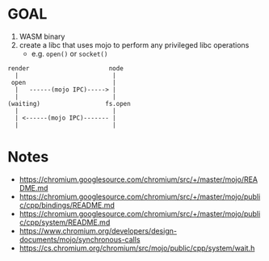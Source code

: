 # GOAL

1. WASM binary
2. create a libc that uses mojo to perform any privileged libc operations
    - e.g. `open()` or `socket()`

```
render                      node
  |                          |
 open                        |
  |   ------(mojo IPC)-----> |
  |                          |
(waiting)                  fs.open
  |                          |
  | <------(mojo IPC)------- |
  |                          |
```



# Notes

- https://chromium.googlesource.com/chromium/src/+/master/mojo/README.md
- https://chromium.googlesource.com/chromium/src/+/master/mojo/public/cpp/bindings/README.md
- https://chromium.googlesource.com/chromium/src/+/master/mojo/public/cpp/system/README.md
- https://www.chromium.org/developers/design-documents/mojo/synchronous-calls
- https://cs.chromium.org/chromium/src/mojo/public/cpp/system/wait.h
